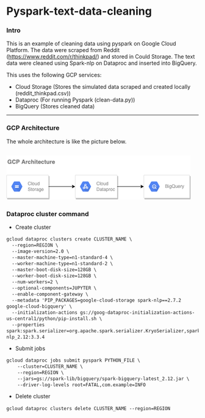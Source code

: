 # Pyspark-text-data-cleaning

### Intro
This is an example of cleaning data using pyspark on Google Cloud Platform. The data were scraped from Reddit (https://www.reddit.com/r/thinkpad/) and stored in Could Storage. The text data were cleaned using Spark-nlp on Dataproc and inserted into BigQuery. 

This uses the following GCP services:
  - Cloud Storage (Stores the simulated data scraped and created locally (reddit_thinkpad.csv))
  - Dataproc (For running Pyspark (clean-data.py))
  - BigQuery (Stores cleaned data)

---

### GCP Architecture
The whole architecture is like the picture below.

![architecture](gcp_architecture.png)
---

### Dataproc cluster command
- Create cluster

```
gcloud dataproc clusters create CLUSTER_NAME \
  --region=REGION \
  --image-version=2.0 \
  --master-machine-type=n1-standard-4 \
  --worker-machine-type=n1-standard-2 \
  --master-boot-disk-size=128GB \
  --worker-boot-disk-size=128GB \
  --num-workers=2 \
  --optional-components=JUPYTER \
  --enable-component-gateway \
  --metadata 'PIP_PACKAGES=google-cloud-storage spark-nlp==2.7.2 google-cloud-bigquery' \
  --initialization-actions gs://goog-dataproc-initialization-actions-us-central1/python/pip-install.sh \
  --properties spark:spark.serializer=org.apache.spark.serializer.KryoSerializer,spark:spark.driver.maxResultSize=0,spark:spark.kryoserializer.buffer.max=2000M,spark:spark.jars.packages=com.johnsnowlabs.nlp:spark-nlp_2.12:3.3.4
```

- Submit jobs

```
gcloud dataproc jobs submit pyspark PYTHON_FILE \
    --cluster=CLUSTER_NAME \
    --region=REGION \
    --jars=gs://spark-lib/bigquery/spark-bigquery-latest_2.12.jar \
    --driver-log-levels root=FATAL,com.example=INFO
```
    
- Delete cluster

`gcloud dataproc clusters delete CLUSTER_NAME --region=REGION`
